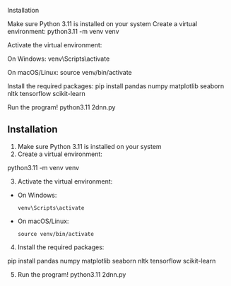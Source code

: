 Installation

Make sure Python 3.11 is installed on your system
Create a virtual environment:
python3.11 -m venv venv

Activate the virtual environment:

On Windows:
venv\Scripts\activate

On macOS/Linux:
source venv/bin/activate

Install the required packages:
pip install pandas numpy matplotlib seaborn nltk tensorflow scikit-learn

Run the program!
python3.11 2dnn.py

## Installation

1. Make sure Python 3.11 is installed on your system
2. Create a virtual environment:

python3.11 -m venv venv

3. Activate the virtual environment:
- On Windows:
  ```
  venv\Scripts\activate
  ```
- On macOS/Linux:
  ```
  source venv/bin/activate
  ```

4. Install the required packages:

pip install pandas numpy matplotlib seaborn nltk tensorflow scikit-learn

5. Run the program!
python3.11 2dnn.py